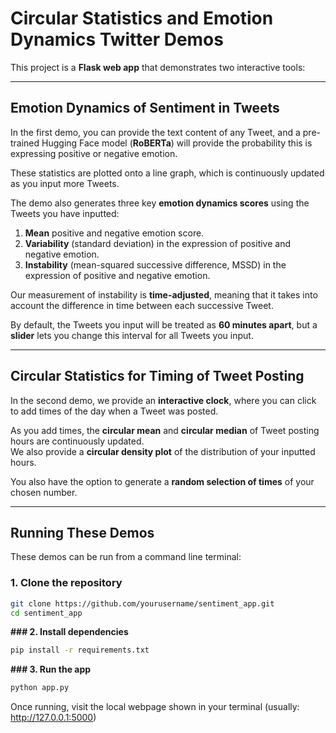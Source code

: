 # Circular Statistics and Emotion Dynamics Twitter Demos

This project is a **Flask web app** that demonstrates two interactive tools:

---

## Emotion Dynamics of Sentiment in Tweets

In the first demo, you can provide the text content of any Tweet, and a pre-trained Hugging Face model (**RoBERTa**) will provide the probability this is expressing positive or negative emotion.  

These statistics are plotted onto a line graph, which is continuously updated as you input more Tweets.  

The demo also generates three key **emotion dynamics scores** using the Tweets you have inputted:

1. **Mean** positive and negative emotion score.  
2. **Variability** (standard deviation) in the expression of positive and negative emotion.  
3. **Instability** (mean-squared successive difference, MSSD) in the expression of positive and negative emotion.  

Our measurement of instability is **time-adjusted**, meaning that it takes into account the difference in time between each successive Tweet.  

By default, the Tweets you input will be treated as **60 minutes apart**, but a **slider** lets you change this interval for all Tweets you input.  

---

## Circular Statistics for Timing of Tweet Posting

In the second demo, we provide an **interactive clock**, where you can click to add times of the day when a Tweet was posted.  

As you add times, the **circular mean** and **circular median** of Tweet posting hours are continuously updated.  
We also provide a **circular density plot** of the distribution of your inputted hours.  

You also have the option to generate a **random selection of times** of your chosen number.  

---

## Running These Demos

These demos can be run from a command line terminal:

### 1. Clone the repository
```bash
git clone https://github.com/yourusername/sentiment_app.git
cd sentiment_app
```

**### 2. Install dependencies**
```bash
pip install -r requirements.txt
```

**### 3. Run the app**
```bash
python app.py
```

Once running, visit the local webpage shown in your terminal (usually:
http://127.0.0.1:5000)

